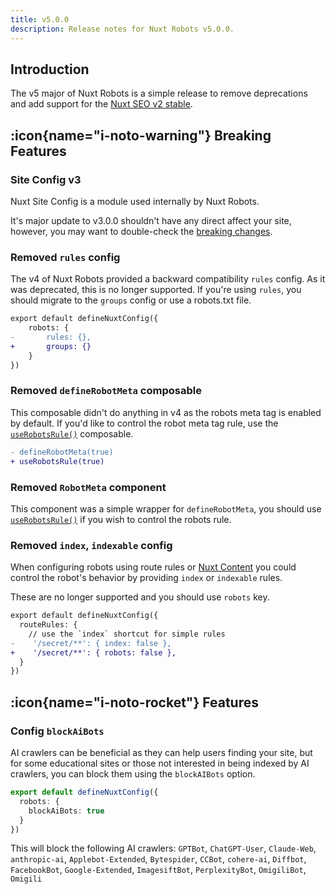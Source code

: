 ```yaml
---
title: v5.0.0
description: Release notes for Nuxt Robots v5.0.0.
---
```


## Introduction

The v5 major of Nuxt Robots is a simple release to remove deprecations and add support for the [Nuxt SEO v2 stable](https://nuxtseo.com/announcement).

## :icon{name="i-noto-warning"} Breaking Features

### Site Config v3

Nuxt Site Config is a module used internally by Nuxt Robots. 

It's major update to v3.0.0 shouldn't have any direct affect your site, however, you may want to double-check
the [breaking changes](https://github.com/harlan-zw/nuxt-site-config/releases/tag/v3.0.0).

### Removed `rules` config

The v4 of Nuxt Robots provided a backward compatibility `rules` config. As it was deprecated, this is no longer supported. If you're using `rules`, you should migrate to the `groups` config or use a robots.txt file.

```diff
export default defineNuxtConfig({
	robots: {
-    	rules: {},
+    	groups: {}
	}
})
```

### Removed `defineRobotMeta` composable

This composable didn't do anything in v4 as the robots meta tag is enabled by default. If you'd like to control the robot meta tag rule, use the [`useRobotsRule()`](https://nuxtseo.com/docs/robots/api/use-robots-rule) composable.

```diff
- defineRobotMeta(true)
+ useRobotsRule(true)
```

### Removed `RobotMeta` component

This component was a simple wrapper for `defineRobotMeta`, you should use [`useRobotsRule()`](https://nuxtseo.com/docs/robots/api/use-robots-rule) if you wish to control the robots rule.

### Removed `index`, `indexable` config

When configuring robots using route rules or [Nuxt Content](https://nuxtseo.com/docs/robots/guides/content) you could control the robot's behavior by providing `index` or `indexable` rules.

These are no longer supported and you should use `robots` key.

```diff
export default defineNuxtConfig({
  routeRules: {
    // use the `index` shortcut for simple rules
-    '/secret/**': { index: false },
+    '/secret/**': { robots: false },
  }
})
```


## :icon{name="i-noto-rocket"} Features

### Config `blockAiBots`

AI crawlers can be beneficial as they can help users finding your site, but for some educational sites or those not
interested in being indexed by AI crawlers, you can block them using the `blockAIBots` option.

```ts [nuxt.config.ts]
export default defineNuxtConfig({
  robots: {
    blockAiBots: true
  }
})
```

This will block the following AI crawlers: `GPTBot`, `ChatGPT-User`, `Claude-Web`, `anthropic-ai`, `Applebot-Extended`, `Bytespider`, `CCBot`, `cohere-ai`, `Diffbot`, `FacebookBot`, `Google-Extended`, `ImagesiftBot`, `PerplexityBot`, `OmigiliBot`, `Omigili`
